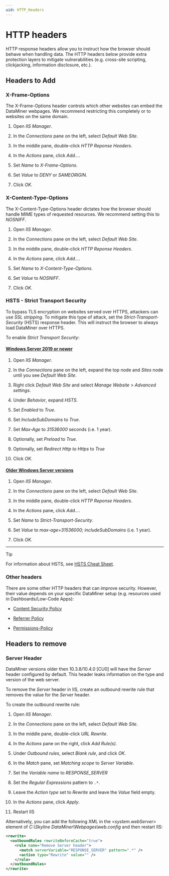 ```yaml
---
uid: HTTP_Headers
---
```


# HTTP headers

HTTP response headers allow you to instruct how the browser should behave when handling data. The HTTP headers below provide extra protection layers to mitigate vulnerabilities (e.g. cross-site scripting, clickjacking, information disclosure, etc.).

## Headers to Add

### X-Frame-Options

The X-Frame-Options header controls which other websites can embed the DataMiner webpages. We recommend restricting this completely or to websites on the same domain.

1. Open *IIS Manager*.

1. In the *Connections* pane on the left, select *Default Web Site*.

1. In the middle pane, double-click *HTTP Reponse Headers*.

1. In the *Actions* pane, click *Add...*.

1. Set *Name* to *X-Frame-Options*.

1. Set *Value* to *DENY* or *SAMEORIGIN*.

1. Click *OK*.

### X-Content-Type-Options

The X-Content-Type-Options header dictates how the browser should handle MIME types of requested resources. We recommend setting this to *NOSNIFF*.

1. Open *IIS Manager*.

1. In the *Connections* pane on the left, select *Default Web Site*.

1. In the middle pane, double-click *HTTP Reponse Headers*.

1. In the *Actions* pane, click *Add...*.

1. Set *Name* to *X-Content-Type-Options*.

1. Set *Value* to *NOSNIFF*.

1. Click *OK*.

### HSTS - Strict Transport Security

To bypass TLS encryption on websites served over HTTPS, attackers can use *SSL stripping*. To mitigate this type of attack, set the *Strict-Transport-Security* (HSTS) response header. This will instruct the browser to always load DataMiner over HTTPS.

To enable *Strict Transport Security*:

#### [Windows Server 2019 or newer](#tab/hsts-1)

1. Open *IIS Manager*.

1. In the *Connections* pane on the left, expand the top node and *Sites* node until you see *Default Web Site*.

1. Right click *Default Web Site* and select *Manage Website* > *Advanced settings*.

1. Under *Behavior*, expand *HSTS*.

1. Set *Enabled* to *True*.

1. Set *IncludeSubDomains* to *True*.

1. Set *Max-Age* to *31536000* seconds (i.e. 1 year).

1. Optionally, set *Preload* to *True*.

1. Optionally, set *Redirect Http to Https* to *True*

1. Click *OK*.

#### [Older Windows Server versions](#tab/hsts-2)

1. Open *IIS Manager*.

1. In the *Connections* pane on the left, select *Default Web Site*.

1. In the middle pane, double-click *HTTP Reponse Headers*.

1. In the *Actions* pane, click *Add...*.

1. Set *Name* to *Strict-Transport-Security*.

1. Set *Value* to *max-age=31536000; includeSubDomains* (i.e. 1 year).

1. Click *OK*.

***

> [!TIP]
> For information about HSTS, see [HSTS Cheat Sheet](https://cheatsheetseries.owasp.org/cheatsheets/HTTP_Strict_Transport_Security_Cheat_Sheet.html).

### Other headers

There are some other HTTP headers that can improve security. However, their value depends on your specific DataMiner setup (e.g. resources used in Dashboards/Low-Code Apps):

- [Content Security Policy](https://developer.mozilla.org/en-US/docs/Web/HTTP/CSP)

- [Referrer Policy](https://developer.mozilla.org/en-US/docs/Web/HTTP/Headers/Referrer-Policy)

- [Permissions-Policy](https://developer.mozilla.org/en-US/docs/Web/HTTP/Headers/Permissions-Policy)

## Headers to remove

### Server Header

DataMiner versions older then 10.3.8/10.4.0 [CU0] <!-- RN36624 --> will have the *Server* header configured by default. This header leaks information on the type and version of the web server.

To remove the *Server* header in IIS, create an outbound rewrite rule that removes the value for the *Server* header.

To create the outbound rewrite rule:

1. Open *IIS Manager*.

1. In the *Connections* pane on the left, select *Default Web Site*.

1. In the middle pane, double-click *URL Rewrite*.

1. In the *Actions* pane on the right, click *Add Rule(s)*.

1. Under *Outbound rules*, select *Blank rule*, and click *OK*.

1. In the *Match* pane, set *Matching scope* to *Server Variable*.

1. Set the *Variable name* to *RESPONSE_SERVER*

1. Set the *Regular Expressions* pattern to `.*`.

1. Leave the *Action type* set to *Rewrite* and leave the *Value* field empty.

1. In the *Actions* pane, click *Apply*.

1. Restart IIS

Alternatively, you can add the following XML in the *\<system.webServer>* element of *C:\Skyline DataMiner\Webpages\web.config* and then restart IIS:

```xml
<rewrite>
  <outboundRules rewriteBeforeCache="true">
    <rule name="Remove Server header">
      <match serverVariable="RESPONSE_SERVER" pattern=".*" />
      <action type="Rewrite" value="" />
    </rule>
  </outboundRules>
</rewrite>
```

